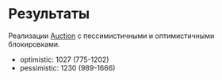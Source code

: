 # Результаты #

Реализации [Auction](./Auction.java) с пессимистичными и оптимистичными блокировками.
- optimistic: 1027 (775-1202)
- pessimistic: 1230 (989-1666)
